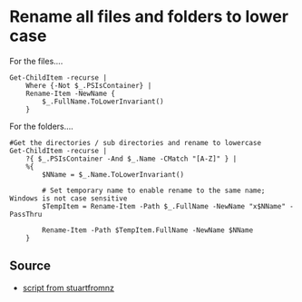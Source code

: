 ﻿# Rename all files and folders to lower case

For the files....

    Get-ChildItem -recurse |
        Where {-Not $_.PSIsContainer} |
        Rename-Item -NewName {
            $_.FullName.ToLowerInvariant()
        }

For the folders....

    #Get the directories / sub directories and rename to lowercase
    Get-ChildItem -recurse |
        ?{ $_.PSIsContainer -And $_.Name -CMatch "[A-Z]" } |
        %{
            $NName = $_.Name.ToLowerInvariant()

            # Set temporary name to enable rename to the same name; Windows is not case sensitive
            $TempItem = Rename-Item -Path $_.FullName -NewName "x$NName" -PassThru

            Rename-Item -Path $TempItem.FullName -NewName $NName
        }

## Source

- [script from  stuartfromnz](https://social.technet.microsoft.com/Forums/office/en-US/7241cee3-779b-4741-ba16-dbbaefb52d69/powershell-script-to-rename-all-files-and-folders-to-lowercase-in-a-directory?forum=winserverpowershell)